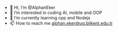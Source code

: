 - 👋 Hi, I’m @AlphanEker
- 👀 I’m interested in coding AI, mobile and OOP
- 🌱 I’m currently learning cpp and Nodejs
- 📫 How to reach me alphan.eker@ug.bilkent.edu.tr

<!---
AlphanEker/AlphanEker is a ✨ special ✨ repository because its `README.md` (this file) appears on your GitHub profile.
You can click the Preview link to take a look at your changes.
--->
